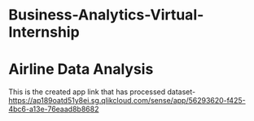 # Business-Analytics-Virtual-Internship
# Airline Data Analysis
This is the created app link that has processed dataset-
https://ap189oatd51y8ei.sg.qlikcloud.com/sense/app/56293620-f425-4bc6-a13e-76eaad8b8682
